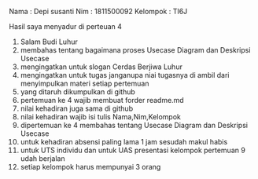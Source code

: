 Nama : Depi susanti
Nim : 1811500092
Kelompok : TI6J

Hasil saya menyadur di perteuan 4
1. Salam Budi Luhur
2. membahas tentang bagaimana proses Usecase Diagram dan Deskripsi Usecase
3. mengingatkan untuk slogan Cerdas Berjiwa Luhur
4. mengingatkan untuk tugas janganupa niai tugasnya di ambil dari menyimpulkan materi setiap pertemuan 
5. yang ditaruh dikumpulkan di github
6. pertemuan ke 4 wajib membuat forder readme.md
7. nilai kehadiran juga sama di github 
8. nilai kehadiran wajib isi tulis Nama,Nim,Kelompok
9. dipertemuan ke 4 membahas tentang Usecase Diagram dan Deskripsi Usecase
10. untuk kehadiran absensi paling lama 1 jam sesudah makul habis 
11. untuk UTS individu dan untuk UAS presentasi kelompok pertemuan 9 udah berjalan 
12. setiap kelompok harus mempunyai 3 orang

